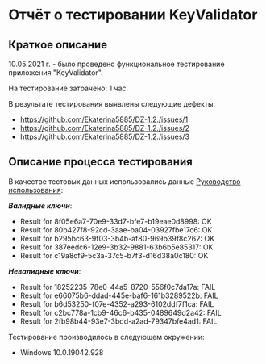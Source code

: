# Отчёт о тестировании KeyValidator

## Краткое описание

10.05.2021 г. - было проведено функциональное тестирование приложения "KeyValidator".

На тестирование затрачено: 1 час.

В результате тестирования выявлены следующие дефекты:
* https://github.com/Ekaterina5885/DZ-1.2./issues/1
* https://github.com/Ekaterina5885/DZ-1.2./issues/2
* https://github.com/Ekaterina5885/DZ-1.2./issues/3

## Описание процесса тестирования



В качестве тестовых данных использовались данные [Руководство использования](https://github.com/netology-code/javaqa-homeworks/blob/master/intro/user-manual.md):

***Валидные ключи***:
* Result for 8f05e6a7-70e9-33d7-bfe7-b19eae0d8998: OK
* Result for 80b427f8-92cd-3aae-ba04-03927fbe17c6: OK
* Result for b295bc63-9f03-3b4b-af80-969b39f8c262: OK
* Result for 387eedc6-12e9-3b32-9881-63b6b5e85317: OK
* Result for c19a8cf9-5c3a-37c5-b7f3-d16d38a0c180: OK

***Невалидные ключи***:
* Result for 18252235-78e0-44a5-8720-556f0c7da17a: FAIL
* Result for e66075b6-ddad-445e-baf6-161b3289522b: FAIL
* Result for b6d53250-f07e-4352-a293-6102ddf7f1ca: FAIL
* Result for c2bc778a-1cb9-46c6-b435-0489649d2a42: FAIL
* Result for 2fb98b44-93e7-3bdd-a2ad-79347bfe4ad1: FAIL

Тестирование производилось в следующем окружении:
* Windows 10.0.19042.928